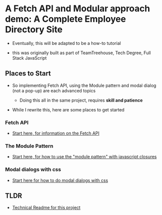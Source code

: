 # A Fetch API and Modular approach demo: A Complete Employee Directory Site

  - Eventually, this will be adapted to be a how-to tutorial

  - this was originally built as part of TeamTreehouse, Tech Degree, Full Stack JavaScript

## Places to Start

  - So implementing Fetch API, using the Module pattern and modal dialog (not a pop-up) are each advanced topics
    - Doing this all in the same project, requires **skill and patience**


  - While I rewrite this, here are some places to get started

### Fetch API

  - [Start here, for information on the Fetch API](https://developer.mozilla.org/en-US/docs/Web/API/Fetch_API)

### The Module Pattern

  - [Start here, for how to use the "module pattern" with javascript closures](https://developer.mozilla.org/en-US/docs/Web/JavaScript/Closures)

### Modal dialogs with css

  - [Start here for how to do modal dialogs with css](https://www.w3schools.com/howto/howto_css_modals.asp)

## TLDR
  - [Technical Readme for this project](technicalReadme.md)
